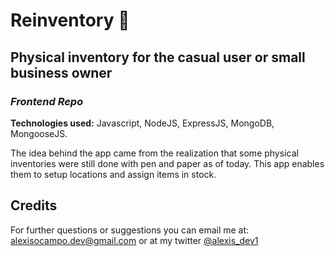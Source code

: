 # Reinventory :construction_worker:
## Physical inventory for the casual user or small business owner 
### *Frontend Repo*
**Technologies used:** Javascript, NodeJS, ExpressJS, MongoDB, MongooseJS.

The idea behind the app came from the realization that some physical inventories were still done with pen and paper as of today. This app enables them to setup locations and assign items in stock.

## Credits

For further questions or suggestions you can email me at: [alexisocampo.dev@gmail.com](mailto:alexisocampo.dev@gmail.com) or at my twitter [@alexis_dev1](https://twitter.com/alexis_dev1)